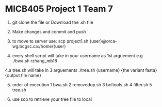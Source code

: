 # MICB405 Project 1 Team 7

1. git clone the file or Download the .sh file

2. Make changes and commit and push

3. to move to server use: scp project1.sh {user}@orca-wg.bcgsc.ca:/home/{user}

4. every shell script will take in your username as 1st arguement e.g ./bwa.sh rzhang_mb18

4.a tree.sh will take in 3 arguements ./tree.sh {username} {the variant fasta} {output file name}

5. order of execution
    1 bwa.sh
    2 removedup.sh
    3 bcftools.sh
    4 filter.sh
    5 tree.sh

6. use scp to retrieve your tree file to local 
